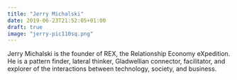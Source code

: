 ```yaml
---
title: "Jerry Michalski"
date: 2019-06-23T21:52:05+01:00
draft: true
image: "jerry-pic110sq.png"
---
```

Jerry Michalski is the founder of REX, the Relationship Economy eXpedition. He is a pattern finder, lateral thinker, Gladwellian connector, facilitator, and explorer of the interactions between technology, society, and business.
